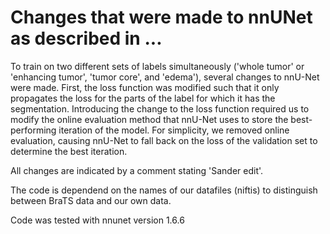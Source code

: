 # Changes that were made to nnUNet as described in ...

To train on two different sets of labels simultaneously ('whole tumor' or 'enhancing tumor', 'tumor core', and 'edema'), several changes to nnU-Net were made. First, the loss function was modified such that it only propagates the loss for the parts of the label for which it has the segmentation. Introducing the change to the loss function required us to modify the online evaluation method that nnU-Net uses to store the best-performing iteration of the model. For simplicity, we removed online evaluation, causing nnU-Net to fall back on the loss of the validation set to determine the best iteration. 

All changes are indicated by a comment stating 'Sander edit'.

The code is dependend on the names of our datafiles (niftis) to distinguish between BraTS data and our own data.

Code was tested with nnunet version 1.6.6

